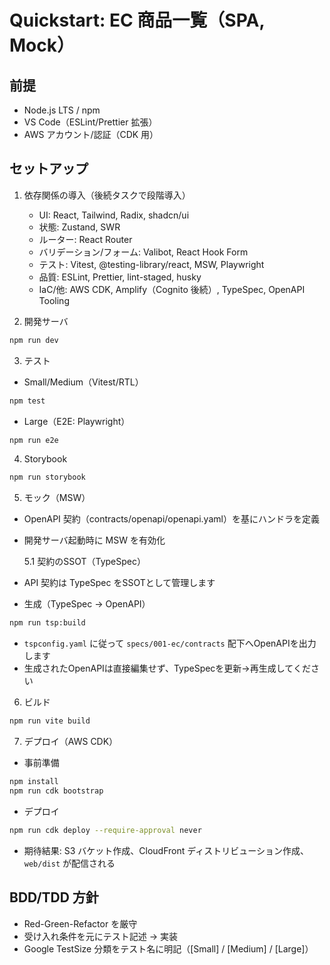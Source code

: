 # Quickstart: EC 商品一覧（SPA, Mock）

## 前提

- Node.js LTS / npm
- VS Code（ESLint/Prettier 拡張）
- AWS アカウント/認証（CDK 用）

## セットアップ

1. 依存関係の導入（後続タスクで段階導入）
   - UI: React, Tailwind, Radix, shadcn/ui
   - 状態: Zustand, SWR
   - ルーター: React Router
   - バリデーション/フォーム: Valibot, React Hook Form
   - テスト: Vitest, @testing-library/react, MSW, Playwright
   - 品質: ESLint, Prettier, lint-staged, husky
   - IaC/他: AWS CDK, Amplify（Cognito 後続）, TypeSpec, OpenAPI Tooling

2. 開発サーバ

```bash
npm run dev
```

3. テスト

- Small/Medium（Vitest/RTL）

```bash
npm test
```

- Large（E2E: Playwright）

```bash
npm run e2e
```

4. Storybook

```bash
npm run storybook
```

5. モック（MSW）

- OpenAPI 契約（contracts/openapi/openapi.yaml）を基にハンドラを定義
- 開発サーバ起動時に MSW を有効化

  5.1 契約のSSOT（TypeSpec）

- API 契約は TypeSpec をSSOTとして管理します
- 生成（TypeSpec → OpenAPI）

```bash
npm run tsp:build
```

- `tspconfig.yaml` に従って `specs/001-ec/contracts` 配下へOpenAPIを出力します
- 生成されたOpenAPIは直接編集せず、TypeSpecを更新→再生成してください

6. ビルド

```bash
npm run vite build
```

7. デプロイ（AWS CDK）

- 事前準備

```bash
npm install
npm run cdk bootstrap
```

- デプロイ

```bash
npm run cdk deploy --require-approval never
```

- 期待結果: S3 バケット作成、CloudFront ディストリビューション作成、`web/dist` が配信される

## BDD/TDD 方針

- Red-Green-Refactor を厳守
- 受け入れ条件を元にテスト記述 → 実装
- Google TestSize 分類をテスト名に明記（[Small] / [Medium] / [Large]）
